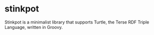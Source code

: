 # stinkpot
Stinkpot is a minimalist library that supports Turtle, the Terse RDF Triple Language, written in Groovy.
